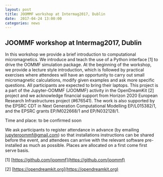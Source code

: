```yaml
---
layout: post
title: JOOMMF workshop at Intermag2017, Dublin
date:  2017-04-24 13:00:00
categories: news
---
```


## JOOMMF workshop at Intermag2017, Dublin

In this workshop we provide a brief introduction to
computational micromagnetics. We introduce and teach the use of a
Python interface [1] to drive the OOMMF simulation package. At the
beginning of the workshop, we provide a lecture style introduction,
which is followed by practical exercises where attendees will have an
opportunity to carry out small micromagnetic calculations, modify
given examples and ask more specific questions. All participants are
expected to bring their laptops. This project is a part of the
Jupyter-OOMMF (JOOMMF) activity in the OpenDreamKit [2] project and we
acknowledge financial support from Horizon 2020 European Research
Infrastructures project (#676541). The work is also supported by the
EPSRC CDT in Next Generation Computational Modelling EP/L015382/1, and
the EPSRC grants EP/M022668/1 and EP/N032128/1.

Time and place: to be confirmed soon

We ask participants to register attendance in advance (by emailing
jupyteroommf@gmail.com) so that installations instructions can be
shared before the event, and attendees can arrive with the relevant
software pre-installed as much as possible. Places are allocated on a
first come first serve basis.

[1] [https://github.com/joommf](https://github.com/joommf)

[2] [https://opendreamkit.org](https://opendreamkit.org)


